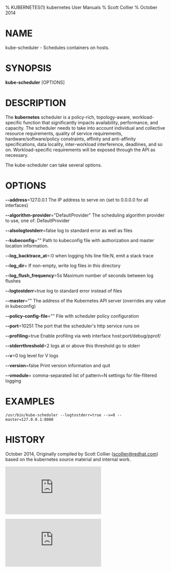 % KUBERNETES(1) kubernetes User Manuals
% Scott Collier
% October 2014
# NAME
kube-scheduler \- Schedules containers on hosts.

# SYNOPSIS
**kube-scheduler** [OPTIONS]

# DESCRIPTION

The **kubernetes** scheduler is a policy-rich, topology-aware, workload-specific function that significantly impacts availability, performance, and capacity. The scheduler needs to take into account individual and collective resource requirements, quality of service requirements, hardware/software/policy constraints, affinity and anti-affinity specifications, data locality, inter-workload interference, deadlines, and so on. Workload-specific requirements will be exposed through the API as necessary.

The kube-scheduler can take several options.

# OPTIONS
**--address**=127.0.0.1
	The IP address to serve on (set to 0.0.0.0 for all interfaces)

**--algorithm-provider**="DefaultProvider"
	The scheduling algorithm provider to use, one of: DefaultProvider

**--alsologtostderr**=false
	log to standard error as well as files

**--kubeconfig**=""
	Path to kubeconfig file with authorization and master location information.

**--log_backtrace_at**=:0
	when logging hits line file:N, emit a stack trace

**--log_dir**=
	If non-empty, write log files in this directory

**--log_flush_frequency**=5s
	Maximum number of seconds between log flushes

**--logtostderr**=true
	log to standard error instead of files

**--master**=""
	The address of the Kubernetes API server (overrides any value in kubeconfig)

**--policy-config-file**=""
	File with scheduler policy configuration

**--port**=10251
	The port that the scheduler's http service runs on

**--profiling**=true
	Enable profiling via web interface host:port/debug/pprof/

**--stderrthreshold**=2
	logs at or above this threshold go to stderr

**--v**=0
	log level for V logs

**--version**=false
	Print version information and quit

**--vmodule**=
	comma-separated list of pattern=N settings for file-filtered logging

# EXAMPLES
```
/usr/bin/kube-scheduler --logtostderr=true --v=0 --master=127.0.0.1:8080
```

# HISTORY
October 2014, Originally compiled by Scott Collier (scollier@redhat.com) based
 on the kubernetes source material and internal work.


[![Analytics](https://kubernetes-site.appspot.com/UA-36037335-10/GitHub/docs/man/kube-scheduler.1.md?pixel)]()


[![Analytics](https://kubernetes-site.appspot.com/UA-36037335-10/GitHub/release-0.20.0/docs/man/kube-scheduler.1.md?pixel)]()

